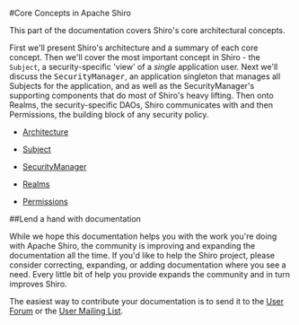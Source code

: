 <a name="Core-CoreConceptsinApacheShiro"></a>
#Core Concepts in Apache Shiro

This part of the documentation covers Shiro's core architectural concepts.

First we'll present Shiro's architecture and a summary of each core concept.  Then we'll cover the most important concept in Shiro - the `Subject`, a security-specific 'view' of a <em>single</em> application user.  Next we'll discuss the <tt>SecurityManager</tt>, an application singleton that manages all Subjects for the application, and as well as the SecurityManager's supporting components that do most of Shiro's heavy lifting. Then onto Realms, the security-specific DAOs, Shiro communicates with and then Permissions, the building block of any security policy.

* [Architecture](architecture.html)

* [Subject](subject.html)

* [SecurityManager](securitymanager.html)

* [Realms](realm.html)

* [Permissions](permissions.html)

<a name="Core-Lendahandwithdocumentation"></a>
##Lend a hand with documentation

While we hope this documentation helps you with the work you're doing with Apache Shiro, the community is improving and expanding the documentation all the time.  If you'd like to help the Shiro project, please consider correcting, expanding, or adding documentation where you see a need. Every little bit of help you provide expands the community and in turn improves Shiro.

The easiest way to contribute your documentation is to send it to the [User Forum](http://shiro-user.582556.n2.nabble.com/) or the [User Mailing List](mailing-lists.html).

<input type="hidden" id="ghEditPage" value="core.md"></input>
